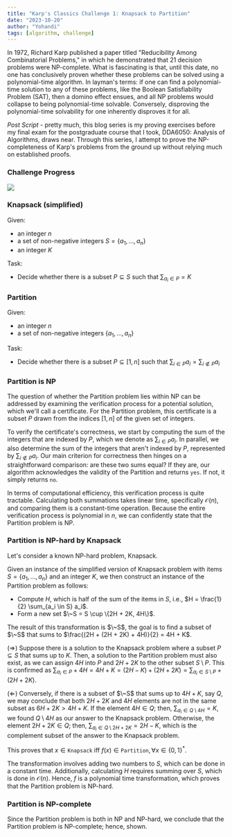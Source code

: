 ```yaml
---
title: "Karp's Classics Challenge 1: Knapsack to Partition"
date: "2023-10-20"
author: "Yohandi"
tags: [algorithm, challenge]
---
```


In 1972, Richard Karp published a paper titled "Reducibility Among Combinatorial Problems," in which he demonstrated that 21 decision problems were NP-complete. What is fascinating is that, until this date, no one has conclusively proven whether these problems can be solved using a polynomial-time algorithm. In layman's terms: if one can find a polynomial-time solution to any of these problems, like the Boolean Satisfiability Problem (SAT), then a domino effect ensues, and all NP problems would collapse to being polynomial-time solvable. Conversely, disproving the polynomial-time solvability for one inherently disproves it for all.

*Post Script* - pretty much, this blog series is my proving exercises before my final exam for the postgraduate course that I took, DDA6050: Analysis of Algorithms, draws near. Through this series, I attempt to prove the NP-completeness of Karp's problems from the ground up without relying much on established proofs.

### Challenge Progress

![](/posts/figures/karps-challenge-Knapsack-to-Partition/progress.png)

### Knapsack (simplified)

Given:
- an integer $n$
- a set of non-negative integers $S = \{a_1, \ldots, a_n\}$
- an integer $K$

Task:
- Decide whether there is a subset $P \subseteq S$ such that $\sum_{a_i \in P} = K$

### Partition

Given:
- an integer $n$
- a set of non-negative integers $\{a_1, \ldots, a_n\}$

Task:
- Decide whether there is a subset $P \subseteq [1, n]$ such that $\sum_{i \in P} a_i = \sum_{i \notin P} a_i$

### Partition is NP

The question of whether the Partition problem lies within NP can be addressed by examining the verification process for a potential solution, which we'll call a certificate. For the Partition problem, this certificate is a subset $P$ drawn from the indices $[1, n]$ of the given set of integers.

To verify the certificate's correctness, we start by computing the sum of the integers that are indexed by $P$, which we denote as $\sum_{i \in P} a_i$. In parallel, we also determine the sum of the integers that aren't indexed by $P$, represented by $\sum_{i \notin P} a_i$. Our main criterion for correctness then hinges on a straightforward comparison: are these two sums equal? If they are, our algorithm acknowledges the validity of the Partition and returns `yes`. If not, it simply returns `no`.

In terms of computational efficiency, this verification process is quite tractable. Calculating both summations takes linear time, specifically $\mathcal{O}(n)$, and comparing them is a constant-time operation. Because the entire verification process is polynomial in $n$, we can confidently state that the Partition problem is NP.

### Partition is NP-hard by Knapsack

Let's consider a known NP-hard problem, Knapsack.

Given an instance of the simplified version of Knapsack problem with items $S = \{a_1, \ldots, a_n\}$ and an integer $K$, we then construct an instance of the Partition problem as follows:
- Compute $H$, which is half of the sum of the items in $S$, i.e., $H = \frac{1}{2} \sum_{a_i \in S} a_i$.
- Form a new set $\~S = S \cup \{2H + 2K, 4H\}$.

The result of this transformation is $\~S$, the goal is to find a subset of $\~S$ that sums to $\frac{(2H + (2H + 2K) + 4H)}{2} = 4H + K$.

($\Rightarrow$) Suppose there is a solution to the Knapsack problem where a subset $P \subseteq S$ that sums up to $K$. Then, a solution to the Partition problem must also exist, as we can assign $4H$ into $P$ and $2H + 2K$ to the other subset $S \setminus P$. This is confirmed as $\sum_{a_i \in P} + 4H = 4H + K = (2H - K) + (2H + 2K) = \sum_{a_i \in S \setminus P} + (2H + 2K)$.

($\Leftarrow$) Conversely, if there is a subset of $\~S$ that sums up to $4H + K$, say $Q$, we may conclude that both $2H + 2K$ and $4H$ elements are not in the same subset as $6H + 2K > 4H + K$. If the element $4H \in Q$; then, $\sum_{a_i \in Q \setminus {4H}} = K$, we found $Q \setminus {4H}$ as our answer to the Knapsack problem. Otherwise, the element $2H + 2K \in Q$; then, $\sum_{a_i \in Q \setminus {2H + 2K}} = 2H - K$, which is the complement subset of the answer to the Knapsack problem.

This proves that $x \in \texttt{Knapsack}$ iff $f(x) \in \texttt{Partition}, \forall x \in \{0, 1\}^*$.

The transformation involves adding two numbers to $S$, which can be done in a constant time. Additionally, calculating $H$ requires summing over $S$, which is done in $\mathcal{O}(n)$. Hence, $f$ is a polynomial time transformation, which proves that the Partition problem is NP-hard.

### Partition is NP-complete

Since the Partition problem is both in NP and NP-hard, we conclude that the Partition problem is NP-complete; hence, shown.
